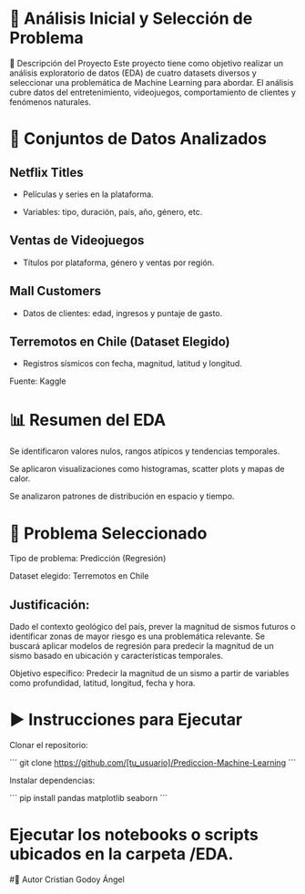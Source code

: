 # 🧠 Análisis Inicial y Selección de Problema

📌 Descripción del Proyecto
Este proyecto tiene como objetivo realizar un análisis exploratorio de datos (EDA) de cuatro datasets diversos y seleccionar una problemática de Machine Learning para abordar. El análisis cubre datos del entretenimiento, videojuegos, comportamiento de clientes y fenómenos naturales.

# 📂 Conjuntos de Datos Analizados

## Netflix Titles

- Películas y series en la plataforma.

- Variables: tipo, duración, país, año, género, etc.

## Ventas de Videojuegos

- Títulos por plataforma, género y ventas por región.

## Mall Customers

- Datos de clientes: edad, ingresos y puntaje de gasto.

## Terremotos en Chile (Dataset Elegido)

- Registros sísmicos con fecha, magnitud, latitud y longitud.

Fuente: Kaggle

# 📊 Resumen del EDA

Se identificaron valores nulos, rangos atípicos y tendencias temporales.

Se aplicaron visualizaciones como histogramas, scatter plots y mapas de calor.

Se analizaron patrones de distribución en espacio y tiempo.

# 🧩 Problema Seleccionado

Tipo de problema: Predicción (Regresión)

Dataset elegido: Terremotos en Chile

## Justificación:

Dado el contexto geológico del país, prever la magnitud de sismos futuros o identificar zonas de mayor riesgo es una problemática relevante. Se buscará aplicar modelos de regresión para predecir la magnitud de un sismo basado en ubicación y características temporales.

Objetivo específico:
Predecir la magnitud de un sismo a partir de variables como profundidad, latitud, longitud, fecha y hora.

# ▶️ Instrucciones para Ejecutar

Clonar el repositorio:

´´´
git clone https://github.com/[tu_usuario]/Prediccion-Machine-Learning
´´´

Instalar dependencias:

´´´
pip install pandas matplotlib seaborn
´´´
# Ejecutar los notebooks o scripts ubicados en la carpeta /EDA.

#👥 Autor
Cristian Godoy Ángel
